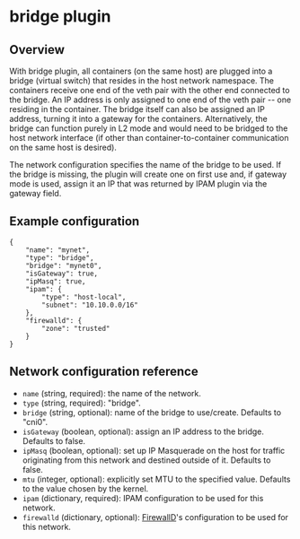 # bridge plugin

## Overview

With bridge plugin, all containers (on the same host) are plugged into a bridge (virtual switch) that resides in the host network namespace.
The containers receive one end of the veth pair with the other end connected to the bridge.
An IP address is only assigned to one end of the veth pair -- one residing in the container.
The bridge itself can also be assigned an IP address, turning it into a gateway for the containers.
Alternatively, the bridge can function purely in L2 mode and would need to be bridged to the host network interface (if other than container-to-container communication on the same host is desired).

The network configuration specifies the name of the bridge to be used.
If the bridge is missing, the plugin will create one on first use and, if gateway mode is used, assign it an IP that was returned by IPAM plugin via the gateway field.

## Example configuration
```
{
	"name": "mynet",
	"type": "bridge",
	"bridge": "mynet0",
	"isGateway": true,
	"ipMasq": true,
	"ipam": {
		"type": "host-local",
		"subnet": "10.10.0.0/16"
	},
	"firewalld": {
		"zone": "trusted"
	}
}
```

## Network configuration reference

* `name` (string, required): the name of the network.
* `type` (string, required): "bridge".
* `bridge` (string, optional): name of the bridge to use/create. Defaults to "cni0".
* `isGateway` (boolean, optional): assign an IP address to the bridge. Defaults to false.
* `ipMasq` (boolean, optional): set up IP Masquerade on the host for traffic originating from this network and destined outside of it. Defaults to false.
* `mtu` (integer, optional): explicitly set MTU to the specified value. Defaults to the value chosen by the kernel.
* `ipam` (dictionary, required): IPAM configuration to be used for this network.
* `firewalld` (dictionary, optional): [FirewallD](https://fedoraproject.org/wiki/FirewallD)'s configuration to be used for this network.
